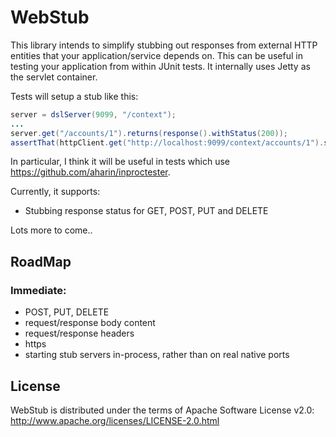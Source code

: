 # WebStub

This library intends to simplify stubbing out responses from external HTTP entities that your application/service  depends on.
This can be useful in testing your application from within JUnit tests. It internally uses Jetty as the servlet container.

Tests will setup a stub like this:
```java
server = dslServer(9099, "/context");
...
server.get("/accounts/1").returns(response().withStatus(200));
assertThat(httpClient.get("http://localhost:9099/context/accounts/1").status(), is(200))
```
In particular, I think it will be useful in tests which use https://github.com/aharin/inproctester.

Currently, it supports:
+ Stubbing response status for GET, POST, PUT and DELETE

Lots more to come..

## RoadMap

### Immediate:
+ POST, PUT, DELETE
+ request/response body content
+ request/response headers
+ https
+ starting stub servers in-process, rather than on real native ports

## License

WebStub is distributed under the terms of Apache Software License v2.0: http://www.apache.org/licenses/LICENSE-2.0.html
